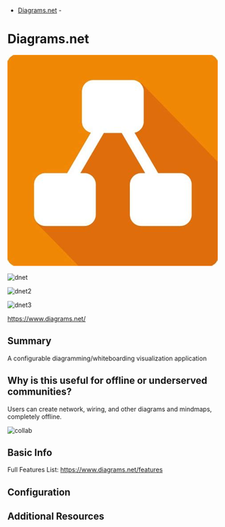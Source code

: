 * [Diagrams.net](https://www.diagrams.net/) - 


# Diagrams.net

![Alt text](diagrams.jpg)

![dnet](https://gdm-catalog-fmapi-prod.imgix.net/ProductScreenshot/a2b9e77a-b8c0-49f9-9a2d-936c59c7e194.png?ixlib=react-9.0.3&ch=Width%2CDPR&auto=format&w=2258)

![dnet2](https://external-content.duckduckgo.com/iu/?u=https%3A%2F%2Fwebstockreview.net%2Fimages%2Fnetwork-clipart-network-diagram-9.png&f=1&nofb=1&ipt=cf054931117edbac794463a346a080fe9a20d597ab4bea5212a77b3b830f7fb6&ipo=images)

![dnet3](https://gdm-catalog-fmapi-prod.imgix.net/ProductScreenshot/38680939-14b7-4ae2-b094-0c23eb88157a.png?ixlib=react-9.0.3&ch=Width%2CDPR&auto=format&w=2618)

https://www.diagrams.net/

## Summary

A configurable diagramming/whiteboarding visualization application

## Why is this useful for offline or underserved communities?

Users can create network, wiring, and other diagrams and mindmaps, completely offline. 

![collab](https://www.diagrams.net/assets/img/blog/remote-cursors.gif)


## Basic Info

Full Features List:
https://www.diagrams.net/features



## Configuration



## Additional Resources







